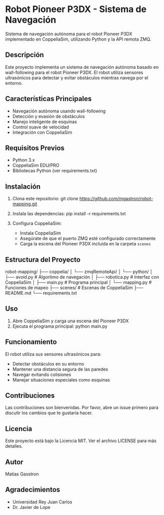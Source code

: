 # Robot Pioneer P3DX - Sistema de Navegación

Sistema de navegación autónoma para el robot Pioneer P3DX implementado en CoppeliaSim, utilizando Python y la API remota ZMQ.

## Descripción
Este proyecto implementa un sistema de navegación autónoma basado en wall-following para el robot Pioneer P3DX. El robot utiliza sensores ultrasónicos para detectar y evitar obstáculos mientras navega por el entorno.

## Características Principales
- Navegación autónoma usando wall-following
- Detección y evasión de obstáculos
- Manejo inteligente de esquinas
- Control suave de velocidad
- Integración con CoppeliaSim

## Requisitos Previos
- Python 3.x
- CoppeliaSim EDU/PRO
- Bibliotecas Python (ver requirements.txt)

## Instalación

1. Clona este repositorio:
git clone https://github.com/mgastron/robot-mapping.git

2. Instala las dependencias:
pip install -r requirements.txt

3. Configura CoppeliaSim:
    - Instala CoppeliaSim
   - Asegúrate de que el puerto ZMQ esté configurado correctamente
   - Carga la escena del Pioneer P3DX incluida en la carpeta `scenes`

## Estructura del Proyecto
robot-mapping/
├── coppelia/
│ └── zmqRemoteApi/
│ └── python/
│ ├── avoid.py # Algoritmo de navegación
│ ├── robotica.py # Interfaz con CoppeliaSim
│ ├── main.py # Programa principal
│ └── mapping.py # Funciones de mapeo
├── scenes/ # Escenas de CoppeliaSim
├── README.md
└── requirements.txt


## Uso

1. Abre CoppeliaSim y carga una escena del Pioneer P3DX
2. Ejecuta el programa principal:
python main.py


## Funcionamiento
El robot utiliza sus sensores ultrasónicos para:
- Detectar obstáculos en su entorno
- Mantener una distancia segura de las paredes
- Navegar evitando colisiones
- Manejar situaciones especiales como esquinas

## Contribuciones
Las contribuciones son bienvenidas. Por favor, abre un issue primero para discutir los cambios que te gustaría hacer.

## Licencia
Este proyecto está bajo la Licencia MIT. Ver el archivo LICENSE para más detalles.

## Autor
Matías Gasstron

## Agradecimientos
- Universidad Rey Juan Carlos
- Dr. Javier de Lope

